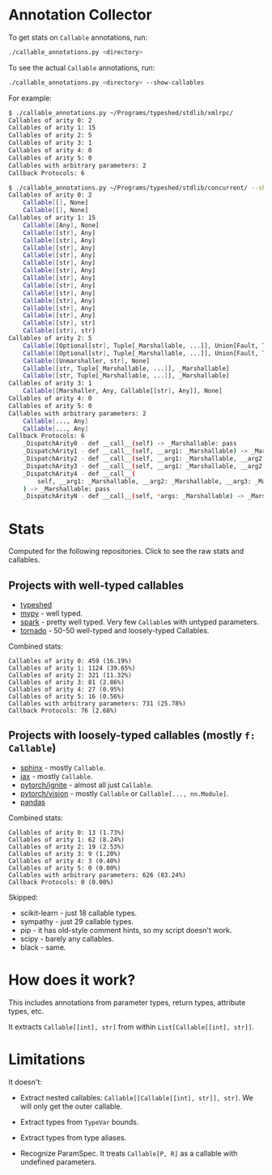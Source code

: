 # Annotation Collector

To get stats on `Callable` annotations, run:

```bash
./callable_annotations.py <directory>

```

To see the actual `Callable` annotations, run:

```bash
./callable_annotations.py <directory> --show-callables
```

For example:

```bash
$ ./callable_annotations.py ~/Programs/typeshed/stdlib/xmlrpc/
Callables of arity 0: 2
Callables of arity 1: 15
Callables of arity 2: 5
Callables of arity 3: 1
Callables of arity 4: 0
Callables of arity 5: 0
Callables with arbitrary parameters: 2
Callback Protocols: 6

$ ./callable_annotations.py ~/Programs/typeshed/stdlib/concurrent/ --show-callables
Callables of arity 0: 2
    Callable[[], None]
    Callable[[], None]
Callables of arity 1: 15
    Callable[[Any], None]
    Callable[[str], Any]
    Callable[[str], Any]
    Callable[[str], Any]
    Callable[[str], Any]
    Callable[[str], Any]
    Callable[[str], Any]
    Callable[[str], Any]
    Callable[[str], Any]
    Callable[[str], Any]
    Callable[[str], Any]
    Callable[[str], Any]
    Callable[[str], Any]
    Callable[[str], str]
    Callable[[str], str]
Callables of arity 2: 5
    Callable[[Optional[str], Tuple[_Marshallable, ...]], Union[Fault, Tuple[_Marshallable, ...]]]
    Callable[[Optional[str], Tuple[_Marshallable, ...]], Union[Fault, Tuple[_Marshallable, ...]]]
    Callable[[Unmarshaller, str], None]
    Callable[[str, Tuple[_Marshallable, ...]], _Marshallable]
    Callable[[str, Tuple[_Marshallable, ...]], _Marshallable]
Callables of arity 3: 1
    Callable[[Marshaller, Any, Callable[[str], Any]], None]
Callables of arity 4: 0
Callables of arity 5: 0
Callables with arbitrary parameters: 2
    Callable[..., Any]
    Callable[..., Any]
Callback Protocols: 6
    _DispatchArity0 - def __call__(self) -> _Marshallable: pass
    _DispatchArity1 - def __call__(self, __arg1: _Marshallable) -> _Marshallable: pass
    _DispatchArity2 - def __call__(self, __arg1: _Marshallable, __arg2: _Marshallable) -> _Marshallable: pass
    _DispatchArity3 - def __call__(self, __arg1: _Marshallable, __arg2: _Marshallable, __arg3: _Marshallable) -> _Marshallable: pass
    _DispatchArity4 - def __call__(
        self, __arg1: _Marshallable, __arg2: _Marshallable, __arg3: _Marshallable, __arg4: _Marshallable
    ) -> _Marshallable: pass
    _DispatchArityN - def __call__(self, *args: _Marshallable) -> _Marshallable: pass
```

# Stats

Computed for the following repositories. Click to see the raw stats and callables.

## Projects with well-typed callables

+ [typeshed](./typeshed-callables.txt)
+ [mypy](./mypy-callables.txt) - well typed.
+ [spark](./spark-callables.txt) - pretty well typed. Very few `Callable`s with untyped parameters.
+ [tornado](./tornado-callables.txt) - 50-50 well-typed and loosely-typed Callables.

Combined stats:

```
Callables of arity 0: 459 (16.19%)
Callables of arity 1: 1124 (39.65%)
Callables of arity 2: 321 (11.32%)
Callables of arity 3: 81 (2.86%)
Callables of arity 4: 27 (0.95%)
Callables of arity 5: 16 (0.56%)
Callables with arbitrary parameters: 731 (25.78%)
Callback Protocols: 76 (2.68%)
```

## Projects with loosely-typed callables (mostly `f: Callable`)

+ [sphinx](./sphinx-callables.txt) - mostly `Callable`.
+ [jax](./jax-callables.txt) - mostly `Callable`.
+ [pytorch/ignite](./pytorch-ignite-callables.txt) - almost all just `Callable`.
+ [pytorch/vision](./vision-callables.txt) - mostly `Callable` or `Callable[..., nn.Module]`.
+ [pandas](./pandas-callables.txt)

Combined stats:

```
Callables of arity 0: 13 (1.73%)
Callables of arity 1: 62 (8.24%)
Callables of arity 2: 19 (2.53%)
Callables of arity 3: 9 (1.20%)
Callables of arity 4: 3 (0.40%)
Callables of arity 5: 0 (0.00%)
Callables with arbitrary parameters: 626 (83.24%)
Callback Protocols: 0 (0.00%)
```

Skipped:
+ scikit-learn - just 18 callable types.
+ sympathy - just 29 callable types.
+ pip - it has old-style comment hints, so my script doesn't work.
+ scipy - barely any callables.
+ black - same.

# How does it work?

This includes annotations from parameter types, return types, attribute types, etc.

It extracts `Callable[[int], str]` from within `List[Callable[[int], str]]`.

# Limitations

It doesn't:

+ Extract nested callables: `Callable[[Callable[[int], str]], str]`. We will only get the outer callable.

+ Extract types from `TypeVar` bounds.

+ Extract types from type aliases.

+ Recognize ParamSpec. It treats `Callable[P, R]` as a callable with undefined parameters.
